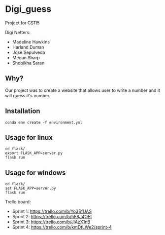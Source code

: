 # Digi_guess

Project for CS115

Digi Netters: 
* Madeline Hawkins
* Harland Duman
* Jose Sepulveda
* Megan Sharp
* Shobikha Saran

## Why?

Our project was to create a website that allows user to write a number and it will guess it's number. 

## Installation
```
conda env create -f environment.yml
```

## Usage for linux
```
cd flask/
export FLASK_APP=server.py
flask run
```

## Usage for windows
```
cd flask/
set FLASK_APP=server.py
flask run
```

Trello board:

* Sprint 1: https://trello.com/b/Yo3SfUAS
* Sprint 2: https://trello.com/b/hF8J4OEt
* Sprint 3: https://trello.com/b/JIAzX1nB
* Sprint 4: https://trello.com/b/kmDtLWe2/sprint-4
